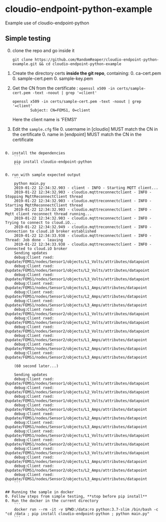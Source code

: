# cloudio-endpoint-python-example
Example use of cloudio-endpoint-python

## Simple testing
0. clone the repo and go inside it
    ```
    git clone https://github.com/RandomReaper/cloudio-endpoint-python-example.git && cd cloudio-endpoint-python-example
    ```

0. Create the directory certs **inside the git repo**, containing:
    0. ca-cert.pem
    0. sample-cert.pem
    0. sample-key.pem

0. Get the CN from the certificate : `openssl x509 -in certs/sample-cert.pem -text -noout | grep '=client'`
    ```
    openssl x509 -in certs/sample-cert.pem -text -noout | grep '=client'
            Subject: CN=FEMS1, O=client
    ```

    Here the client name is 'FEMS1'

0. Edit the `sample.cfg` file
    0. username in [cloudio] MUST match the CN in the certificate
    0. name in [endpoint] MUST match the CN in the certificate
```

0. install the dependencies
    ```
    pip install cloudio-endpoint-python
    ```

0. run with sample expected output
    ```
    python main.py
    2019-01-22 12:34:32.903 - client - INFO - Starting MQTT client...
    2019-01-22 12:34:32.903 - cloudio.mqttreconnectclient - INFO - Stopping MqttReconnectClient thread
    2019-01-22 12:34:32.903 - cloudio.mqttreconnectclient - INFO - Starting MqttReconnectClient thread
    2019-01-22 12:34:32.903 - cloudio.mqttreconnectclient - INFO - Mqtt client reconnect thread running...
    2019-01-22 12:34:32.903 - cloudio.mqttreconnectclient - INFO - Trying to connect to cloud.iO...
    2019-01-22 12:34:32.949 - cloudio.mqttreconnectclient - INFO - Connection to cloud.iO broker established
    2019-01-22 12:34:33.938 - cloudio.mqttreconnectclient - INFO - Thread: Job done - leaving
    2019-01-22 12:34:33.938 - cloudio.mqttreconnectclient - INFO - Connected to cloud.iO broker
    Sending updates
    debug:Client rxed: @update/FEMS1/nodes/Sensor1/objects/L1_Volts/attributes/datapoint
    debug:Client rxed: @update/FEMS1/nodes/Sensor1/objects/L2_Volts/attributes/datapoint
    debug:Client rxed: @update/FEMS1/nodes/Sensor1/objects/L3_Volts/attributes/datapoint
    debug:Client rxed: @update/FEMS1/nodes/Sensor1/objects/L1_Amps/attributes/datapoint
    debug:Client rxed: @update/FEMS1/nodes/Sensor1/objects/L2_Amps/attributes/datapoint
    debug:Client rxed: @update/FEMS1/nodes/Sensor1/objects/L3_Amps/attributes/datapoint
    debug:Client rxed: @update/FEMS1/nodes/Sensor2/objects/L1_Volts/attributes/datapoint
    debug:Client rxed: @update/FEMS1/nodes/Sensor2/objects/L2_Volts/attributes/datapoint
    debug:Client rxed: @update/FEMS1/nodes/Sensor2/objects/L3_Volts/attributes/datapoint
    debug:Client rxed: @update/FEMS1/nodes/Sensor2/objects/L1_Amps/attributes/datapoint
    debug:Client rxed: @update/FEMS1/nodes/Sensor2/objects/L2_Amps/attributes/datapoint
    debug:Client rxed: @update/FEMS1/nodes/Sensor2/objects/L3_Amps/attributes/datapoint

    (60 second later...)

    Sending updates
    debug:Client rxed: @update/FEMS1/nodes/Sensor1/objects/L1_Volts/attributes/datapoint
    debug:Client rxed: @update/FEMS1/nodes/Sensor1/objects/L2_Volts/attributes/datapoint
    debug:Client rxed: @update/FEMS1/nodes/Sensor1/objects/L3_Volts/attributes/datapoint
    debug:Client rxed: @update/FEMS1/nodes/Sensor1/objects/L1_Amps/attributes/datapoint
    debug:Client rxed: @update/FEMS1/nodes/Sensor1/objects/L2_Amps/attributes/datapoint
    debug:Client rxed: @update/FEMS1/nodes/Sensor1/objects/L3_Amps/attributes/datapoint
    debug:Client rxed: @update/FEMS1/nodes/Sensor2/objects/L1_Volts/attributes/datapoint
    debug:Client rxed: @update/FEMS1/nodes/Sensor2/objects/L2_Volts/attributes/datapoint
    debug:Client rxed: @update/FEMS1/nodes/Sensor2/objects/L3_Volts/attributes/datapoint
    debug:Client rxed: @update/FEMS1/nodes/Sensor2/objects/L1_Amps/attributes/datapoint
    debug:Client rxed: @update/FEMS1/nodes/Sensor2/objects/L2_Amps/attributes/datapoint
    debug:Client rxed: @update/FEMS1/nodes/Sensor2/objects/L3_Amps/attributes/datapoint
    ```

## Running the sample in docker
0. Follow steps from simple testing, **stop before pip install**
0. Run the docker in the current directory
    ```
    docker run --rm -it -v $PWD:/data:ro python:3.7-slim /bin/bash -c "cd /data ; pip install cloudio-endpoint-python ; python main.py"
    ```

